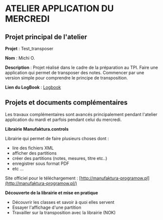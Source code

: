 # ATELIER APPLICATION DU MERCREDI

## Projet principal de l'atelier

**Projet** : Test_transposer

**Nom** : Michi O.

**Description** : Projet réalisé dans le cadre de la préparation au TPI. Faire une application qui permet de transposer des notes. Commencer par une version simple pour comprendre le principe de transposition. 

**Lien du LogBook** : [Logbook](LogBook-ATAPP.md)

## Projets et documents complémentaires 

Les travaux complémentaires sont avancés principalement pendant l'atelier application du mardi et parfois pendant celui du mercredi.

**Librairie Manufaktura.controls** 

Librairie qui permet de faire plusieurs choses dont : 
- lire des fichiers XML
- afficher des partitions 
- créer des partitions (notes, mesures, titre etc..) 
- enregistrer sous format PDF
- etc ...

Site officiel pour le téléchargement : [http://manufaktura-programow.pl](http://manufaktura-programow.pl/)

**Découverte de la librairie et mise en pratique**

- Découvrir les classes et savoir à quoi elles servent 
- Essayer l'affichage d'une partition
- Travailler sur la transposition avec la librairie (NOK)




